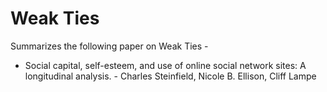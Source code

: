 # Weak Ties

Summarizes the following paper on Weak Ties - 

* Social capital, self-esteem, and use of online social network sites: A longitudinal analysis. - Charles Steinfield, Nicole B. Ellison, Cliff Lampe
